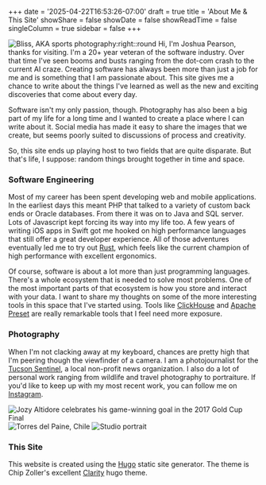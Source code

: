 +++
date = '2025-04-22T16:53:26-07:00'
draft = true
title = 'About Me & This Site'
showShare = false
showDate = false
showReadTime = false
singleColumn = true
sidebar = false
+++

![Bliss, AKA sports photography:right::round](/images/josh-about.jpg)
Hi, I'm Joshua Pearson, thanks for visiting.
I'm a 20+ year veteran of the software industry. Over that time I've seen booms
and busts ranging from the dot-com crash to the current AI craze. Creating
software has always been more than just a job for me and is something that I am
passionate about. This site gives me a chance to write about the things I've
learned as well as the new and exciting discoveries that come about every day.

Software isn't my only passion, though. Photography has also been a big part of
my life for a long time and I wanted to create a place where I can write about
it. Social media has made it easy to share the images that we create, but seems
poorly suited to discussions of process and creativity.

So, this site ends up playing host to two fields that are quite disparate. But
that's life, I suppose: random things brought together in time and space.

### Software Engineering

Most of my career has been spent developing web and mobile applications. In the
earliest days this meant PHP that talked to a variety of custom back ends or
Oracle databases. From there it was on to Java and SQL server. Lots of Javascript
kept forcing its way into my life too. A few years of writing iOS apps in Swift
got me hooked on high performance languages that still offer a great developer
experience. All of those adventures eventually led me to try out
[Rust](https://www.rust-lang.org/), which feels like the current champion of
high performance with excellent ergonomics.

Of course, software is about a lot more than just programming languages. There's
a whole ecosystem that is needed to solve most problems. One of the most
important parts of that ecosystem is how you store and interact with your data.
I want to share my thoughts on some of the more interesting tools in this space
that I've started using. Tools like [ClickHouse](https://clickhouse.com/) and
[Apache Preset](https://preset.io/) are really remarkable tools that I feel need
more exposure.

### Photography

When I'm not clacking away at my keyboard, chances are pretty high that I'm
peering though the viewfinder of a camera. I am a photojournalist for the
[Tucson Sentinel](https://www.tucsonsentinel.com/), a local non-profit news
organization. I also do a lot of personal work ranging from wildlife and travel
photography to portraiture. If you'd like to keep up with my most recent work,
you can follow me on [Instagram](https://www.instagram.com/tucson.josh/).

![Jozy Altidore celebrates his game-winning goal in the 2017 Gold Cup Final](/images/GoldCup.jpg)
![Torres del Paine, Chile](/images/patagonia.jpg)
![Studio portrait](/images/Studio-Hair.jpg)

### This Site

This website is created using the [Hugo](https://gohugo.io/) static site
generator. The theme is Chip Zoller's excellent
[Clarity](https://github.com/chipzoller/hugo-clarity) hugo theme.

